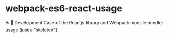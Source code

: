 # webpack-es6-react-usage
:coffee: :briefcase: Development Case of the Reactjs library and Webpack module bundler usage (just a "skeleton").
